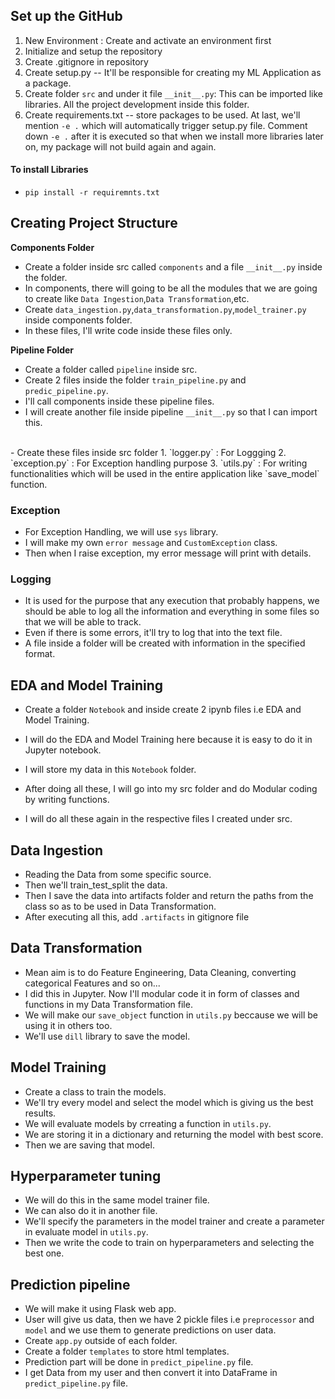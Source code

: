 ## Set up the GitHub
1. New Environment : Create and activate an environment first
2. Initialize and setup the repository
3. Create .gitignore in repository
4. Create setup.py -- It'll be responsible for creating my ML Application as a package.
5. Create folder `src` and under it file `__init__.py`: This can be imported like libraries. All the project development inside this folder.
6. Create requirements.txt -- store packages to be used. At last, we'll mention `-e .` which will automatically trigger setup.py file.
Comment down `-e .` after it is executed so that when we install more libraries later on, my package will not build again and again.

#### To install Libraries
- `pip install -r requiremnts.txt`

## Creating Project Structure
**Components Folder**
- Create a folder inside src called `components` and a file `__init__.py` inside the folder.
- In components, there will going to be all the modules that we are going to create like `Data Ingestion`,`Data Transformation`,etc.
- Create `data_ingestion.py`,`data_transformation.py`,`model_trainer.py` inside components folder.
- In these files, I'll write code inside these files only.

**Pipeline Folder**
- Create a folder called `pipeline` inside src.
- Create 2 files inside the folder `train_pipeline.py` and `predic_pipeline.py`.
- I'll call components inside these pipeline files.
- I will create another file inside pipeline `__init__.py` so that I can import this.

<br>
- Create these files inside src folder
    1. `logger.py` : For Loggging
    2. `exception.py` : For Exception handling purpose
    3. `utils.py` : For writing functionalities which will be used in the entire application like `save_model` function.


### Exception
- For Exception Handling, we will use `sys` library.
- I will make my own `error message` and `CustomException` class.
- Then when I raise exception, my error message will print with details.

### Logging
- It is used for the purpose that any execution that probably happens, we should be able to log all the information and everything in some files so that we will be able to track.
- Even if there is some errors, it'll try to log that into the text file.
- A file inside a folder will be created with information in the specified format.


## EDA and Model Training
- Create a folder `Notebook` and inside create 2 ipynb files i.e EDA and Model Training.
- I will do the EDA and Model Training here because it is easy to do it in Jupyter notebook.
- I will store my data in this `Notebook` folder.

- After doing all these, I will go into my src folder and do Modular coding by writing functions.
- I will do all these again in the respective files I created under src.

## Data Ingestion
- Reading the Data from some specific source.
- Then we'll train_test_split the data.
- Then I save the data into artifacts folder and return the paths from the class so as to be used in Data Transformation.
- After executing all this, add `.artifacts` in gitignore file

## Data Transformation
- Mean aim is to do Feature Engineering, Data Cleaning, converting categorical Features and so on...
- I did this in Jupyter. Now I'll modular code it in form of classes and functions in my Data Transformation file.
- We will make our `save_object` function in `utils.py` beccause we will be using it in others too.
- We'll use `dill` library to save the model.

## Model Training
- Create a class to train the models.
- We'll try every model and select the model which is giving us the best results.
- We will evaluate models by crreating a function in `utils.py`.
- We are storing it in a dictionary and returning the model with best score.
- Then we are saving that model.

## Hyperparameter tuning
- We will do this in the same model trainer file.
- We can also do it in another file.
- We'll specify the parameters in the model trainer and create a parameter in evaluate model in `utils.py`.
- Then we write the code to train on hyperparameters and selecting the best one.

## Prediction pipeline
- We will make it using Flask web app.
- User will give us data, then we have 2 pickle files i.e  `preprocessor` and `model` and we use them to generate predictions on user data.
- Create `app.py` outside of each folder.
- Create a folder `templates` to store html templates.
- Prediction part will be done in `predict_pipeline.py` file.
- I get Data from my user and then convert it into DataFrame in `predict_pipeline.py` file.

<!-- Error has occured..Check it -->